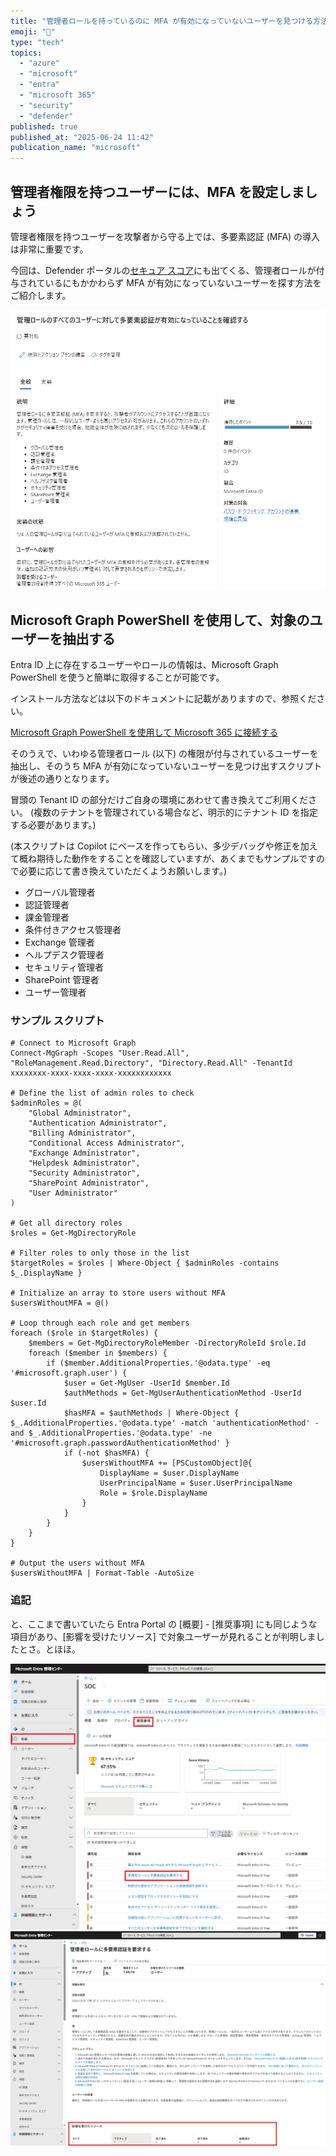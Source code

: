 ```yaml
---
title: "管理者ロールを持っているのに MFA が有効になっていないユーザーを見つける方法"
emoji: "🔑"
type: "tech"
topics:
  - "azure"
  - "microsoft"
  - "entra"
  - "microsoft 365"
  - "security"
  - "defender"
published: true
published_at: "2025-06-24 11:42"
publication_name: "microsoft"
---
```


## 管理者権限を持つユーザーには、MFA を設定しましょう

管理者権限を持つユーザーを攻撃者から守る上では、多要素認証 (MFA) の導入は非常に重要です。

今回は、Defender ポータルの[セキュア スコア](https://security.microsoft.com/securescore)にも出てくる、管理者ロールが付与されているにもかかわらず MFA が有効になっていないユーザーを探す方法をご紹介します。

![Defender ポータルのセキュアスコアの画面](/images/check-admin-users-without-mfa/1.png)

## Microsoft Graph PowerShell を使用して、対象のユーザーを抽出する

Entra ID 上に存在するユーザーやロールの情報は、Microsoft Graph PowerShell を使うと簡単に取得することが可能です。

インストール方法などは以下のドキュメントに記載がありますので、参照ください。

[Microsoft Graph PowerShell を使用して Microsoft 365 に接続する](https://learn.microsoft.com/ja-jp/microsoft-365/enterprise/connect-to-microsoft-365-powershell)

そのうえで、いわゆる管理者ロール (以下) の権限が付与されているユーザーを抽出し、そのうち MFA が有効になっていないユーザーを見つけ出すスクリプトが後述の通りとなります。

冒頭の Tenant ID の部分だけご自身の環境にあわせて書き換えてご利用ください。 (複数のテナントを管理されている場合など、明示的にテナント ID を指定する必要があります。)

(本スクリプトは Copilot にベースを作ってもらい、多少デバッグや修正を加えて概ね期待した動作をすることを確認していますが、あくまでもサンプルですので必要に応じて書き換えていただくようお願いします。)

- グローバル管理者 
- 認証管理者 
- 課金管理者 
- 条件付きアクセス管理者 
- Exchange 管理者 
- ヘルプデスク管理者 
- セキュリティ管理者 
- SharePoint 管理者 
- ユーザー管理者 

### サンプル スクリプト
```
# Connect to Microsoft Graph
Connect-MgGraph -Scopes "User.Read.All", "RoleManagement.Read.Directory", "Directory.Read.All" -TenantId xxxxxxxx-xxxx-xxxx-xxxx-xxxxxxxxxxxx

# Define the list of admin roles to check
$adminRoles = @(
    "Global Administrator",
    "Authentication Administrator",
    "Billing Administrator",
    "Conditional Access Administrator",
    "Exchange Administrator",
    "Helpdesk Administrator",
    "Security Administrator",
    "SharePoint Administrator",
    "User Administrator"
)

# Get all directory roles
$roles = Get-MgDirectoryRole

# Filter roles to only those in the list
$targetRoles = $roles | Where-Object { $adminRoles -contains $_.DisplayName }

# Initialize an array to store users without MFA
$usersWithoutMFA = @()

# Loop through each role and get members
foreach ($role in $targetRoles) {
    $members = Get-MgDirectoryRoleMember -DirectoryRoleId $role.Id
    foreach ($member in $members) {
        if ($member.AdditionalProperties.'@odata.type' -eq '#microsoft.graph.user') {
            $user = Get-MgUser -UserId $member.Id
            $authMethods = Get-MgUserAuthenticationMethod -UserId $user.Id
            $hasMFA = $authMethods | Where-Object { $_.AdditionalProperties.'@odata.type' -match 'authenticationMethod' -and $_.AdditionalProperties.'@odata.type' -ne '#microsoft.graph.passwordAuthenticationMethod' }
            if (-not $hasMFA) {
                $usersWithoutMFA += [PSCustomObject]@{
                    DisplayName = $user.DisplayName
                    UserPrincipalName = $user.UserPrincipalName
                    Role = $role.DisplayName
                }
            }
        }
    }
}

# Output the users without MFA
$usersWithoutMFA | Format-Table -AutoSize
```


### 追記

と、ここまで書いていたら Entra Portal の [概要] - [推奨事項] にも同じような項目があり、[影響を受けたリソース] で対象ユーザーが見れることが判明しましたとさ。とほほ。

![Entra ポータルの推奨事項の一覧](/images//check-admin-users-without-mfa/2.png)
![Entra ポータルの推奨事項で対象のユーザーが確認出来る画面](/images//check-admin-users-without-mfa/3.png)